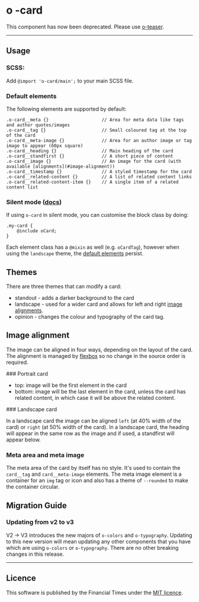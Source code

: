 # o -card

This component has now been deprecated. Please use [o-teaser](https://github.com/Financial-Times/o-teaser).

---

## Usage

### SCSS:

Add `@import 'o-card/main';` to your main SCSS file.

### Default elements

The following elements are supported by default:

	.o-card__meta {} 					// Area for meta data like tags and author quotes/images
	.o-card__tag {} 					// Small coloured tag at the top of the card
	.o-card__meta-image {} 				// Area for an author image or tag image to appear (60px square)
	.o-card__heading {} 				// Main heading of the card
	.o-card__standfirst {} 				// A short piece of content
	.o-card__image {}       			// An image for the card (with available [alignments](#image-alignment))
	.o-card__timestamp {} 				// A styled timestamp for the card
	.o-card__related-content {} 	 	// A list of related content links
	.o-card__related-content-item {} 	// A single item of a related content list

### Silent mode ([docs](http://origami.ft.com/docs/syntax/scss/#silent-styles))

If using `o-card` in silent mode, you can customise the block class by doing:

	.my-card {
	    @include oCard;
	}

Each element class has a `@mixin` as well (e.g. `oCardTag`), however when using the `landscape` theme, the [default elements](#default-elements) persist.

## Themes

There are three themes that can modify a card:

* standout - adds a darker background to the card
* landscape - used for a wider card and allows for left and right [image alignments](#image-alignment).
* opinion - changes the colour and typography of the card tag.

## Image alignment

The image can be aligned in four ways, depending on the layout of the card. The alignment is managed by [flexbox](https://developer.mozilla.org/en-US/docs/Web/CSS/CSS_Flexible_Box_Layout/Using_CSS_flexible_boxes) so no change in the source order is required.

### Portrait card

* top: image will be the first element in the card
* bottom: image will be the last element in the card, unless the card has related content, in which case it will be above the related content.

### Landscape card

In a landscape card the image can be aligned `left` (at 40% width of the card) or `right` (at 50% width of the card). In a landscape card, the heading will appear in the same row as the image and if used, a standfirst will appear below.

### Meta area and meta image

The meta area of the card by itself has no style. It's used to contain the `card__tag` and `card__meta-image` elements. The meta image element is a container for an `img` tag or icon and also has a theme of `--rounded` to make the container circular.

## Migration Guide

### Updating from v2 to v3

V2 -> V3 introduces the new majors of `o-colors` and `o-typography`. Updating to this new version will mean updating any other components that you have which are using `o-colors` or `o-typography`. There are no other breaking changes in this release.

----

## Licence

This software is published by the Financial Times under the [MIT licence](http://opensource.org/licenses/MIT).
